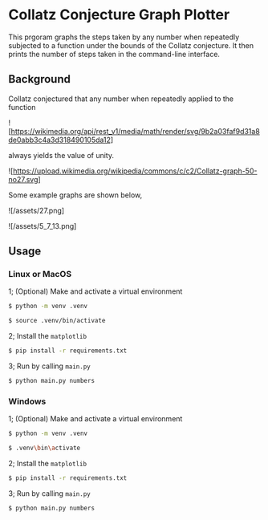 # Collatz Conjecture Graph Plotter

This prgoram graphs the steps taken by any number when repeatedly subjected to a function under the bounds of the Collatz conjecture. It then prints the number of steps taken in the command-line interface.

## Background

Collatz conjectured that any number when repeatedly applied to the function

![https://wikimedia.org/api/rest_v1/media/math/render/svg/9b2a03faf9d31a8de0abb3c4a3d318490105da12]

always yields the value of unity.

![https://upload.wikimedia.org/wikipedia/commons/c/c2/Collatz-graph-50-no27.svg]

Some example graphs are shown below,

![/assets/27.png]

![/assets/5_7_13.png]

## Usage

### Linux or MacOS

1; (Optional) Make and activate a virtual environment

```sh
$ python -m venv .venv
```

```sh
$ source .venv/bin/activate
```

2; Install the `matplotlib`

```sh
$ pip install -r requirements.txt
```

3; Run by calling `main.py`

```sh
$ python main.py numbers
```

### Windows

1; (Optional) Make and activate a virtual environment

```sh
$ python -m venv .venv
```

```sh
$ .venv\bin\activate
```

2; Install the `matplotlib`

```sh
$ pip install -r requirements.txt
```

3; Run by calling `main.py`

```sh
$ python main.py numbers
```